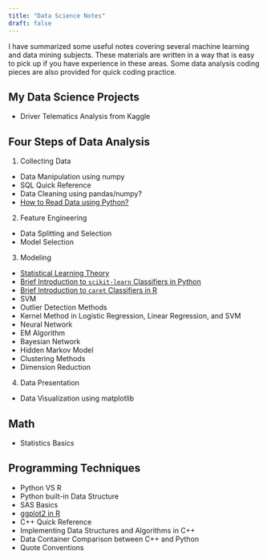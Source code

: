 ```yaml
---
title: "Data Science Notes"
draft: false
---
```


I have summarized some useful notes covering several machine learning and data mining subjects. These materials are written in a way that is easy to pick up if you have experience in these areas. Some data analysis coding pieces are also provided for quick coding practice.

## My Data Science Projects

- Driver Telematics Analysis from Kaggle

## Four Steps of Data Analysis

1. Collecting Data
  - Data Manipulation using numpy
  - SQL Quick Reference
  - Data Cleaning using pandas/numpy?
  - [How to Read Data using Python?](/xxsite/ds/py-read-data/)

2. Feature Engineering

  - Data Splitting and Selection
  - Model Selection

3. Modeling

  - [Statistical Learning Theory](https://github.com/xiexinyls/ds-notebook/blob/master/statistical_learning.ipynb)
  - [Brief Introduction to `scikit-learn` Classifiers in Python](https://github.com/xiexinyls/ds-notebook/blob/master/classifier-scikit-learn.ipynb)
  - [Brief Introduction to `caret` Classifiers in R](https://github.com/xiexinyls/ds-notebook/blob/master/classifier-R.ipynb)
  - SVM
  - Outlier Detection Methods
  - Kernel Method in Logistic Regression, Linear Regression, and SVM
  - Neural Network
  - EM Algorithm
  - Bayesian Network
  - Hidden Markov Model
  - Clustering Methods
  - Dimension Reduction

4. Data Presentation

  - Data Visualization using matplotlib

## Math

- Statistics Basics

## Programming Techniques

- Python VS R
- Python built-in Data Structure
- SAS Basics
- [ggplot2 in R](/xxsite/ds/ggplot/)
- C++ Quick Reference
- Implementing Data Structures and Algorithms in C++
- Data Container Comparison between C++ and Python
- Quote Conventions
